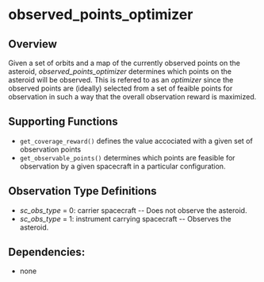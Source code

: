 # observed_points_optimizer

## Overview 
Given a set of orbits and a map of the currently observed points on the asteroid, _observed_points_optimizer_ determines which points on the asteroid will be observed. This is refered to as an _optimizer_ since the observed points are (ideally) selected from a set of feaible points for observation in such a way that the overall observation reward is maximized. 

## Supporting Functions
- `get_coverage_reward()` defines the value accociated with a given set of observation points
- `get_observable_points()` determines which points are feasible for observation by a given spacecraft in a particular configuration. 

## Observation Type Definitions
- _sc_obs_type_ = 0: carrier spacecraft 
-- Does not observe the asteroid.
- _sc_obs_type_ = 1: instrument carrying spacecraft
-- Observes the asteroid. 

## Dependencies: 
- none